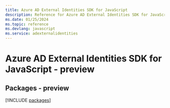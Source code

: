 ```yaml
---
title: Azure AD External Identities SDK for JavaScript
description: Reference for Azure AD External Identities SDK for JavaScript
ms.date: 01/25/2024
ms.topic: reference
ms.devlang: javascript
ms.service: adexternalidentities
---
```

# Azure AD External Identities SDK for JavaScript - preview
## Packages - preview
[!INCLUDE [packages](ad-external-identities-index.md)]